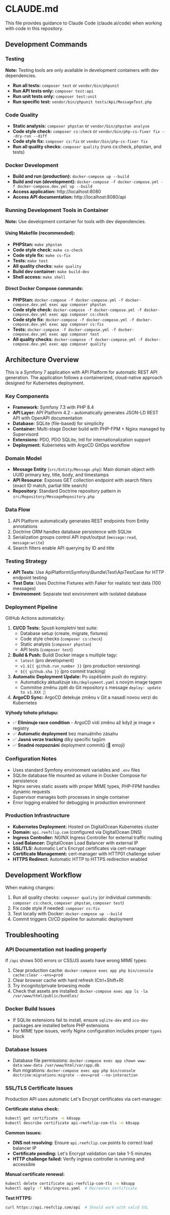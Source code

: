 # CLAUDE.md

This file provides guidance to Claude Code (claude.ai/code) when working with code in this repository.

## Development Commands

### Testing
**Note:** Testing tools are only available in development containers with dev dependencies.

- **Run all tests:** `composer test` or `vendor/bin/phpunit`
- **Run API tests only:** `composer test:api`
- **Run unit tests only:** `composer test:unit`
- **Run specific test:** `vendor/bin/phpunit tests/Api/MessageTest.php`

### Code Quality
- **Static analysis:** `composer phpstan` or `vendor/bin/phpstan analyse`
- **Code style check:** `composer cs:check` or `vendor/bin/php-cs-fixer fix --dry-run --diff`
- **Code style fix:** `composer cs:fix` or `vendor/bin/php-cs-fixer fix`
- **Run all quality checks:** `composer quality` (runs cs:check, phpstan, and tests)

### Docker Development
- **Build and run (production):** `docker-compose up --build`
- **Build and run (development):** `docker-compose -f docker-compose.yml -f docker-compose.dev.yml up --build`
- **Access application:** http://localhost:8080
- **Access API documentation:** http://localhost:8080/api

### Running Development Tools in Container
**Note:** Use development container for tools with dev dependencies.

#### Using Makefile (recommended):
- **PHPStan:** `make phpstan`
- **Code style check:** `make cs-check`
- **Code style fix:** `make cs-fix`
- **Tests:** `make test`
- **All quality checks:** `make quality`
- **Build dev container:** `make build-dev`
- **Shell access:** `make shell`

#### Direct Docker Compose commands:
- **PHPStan:** `docker-compose -f docker-compose.yml -f docker-compose.dev.yml exec app composer phpstan`
- **Code style check:** `docker-compose -f docker-compose.yml -f docker-compose.dev.yml exec app composer cs:check`
- **Code style fix:** `docker-compose -f docker-compose.yml -f docker-compose.dev.yml exec app composer cs:fix`
- **Tests:** `docker-compose -f docker-compose.yml -f docker-compose.dev.yml exec app composer test`
- **All quality checks:** `docker-compose -f docker-compose.yml -f docker-compose.dev.yml exec app composer quality`

## Architecture Overview

This is a Symfony 7 application with API Platform for automatic REST API generation. The application follows a containerized, cloud-native approach designed for Kubernetes deployment.

### Key Components
- **Framework:** Symfony 7.3 with PHP 8.4
- **API Layer:** API Platform 4.2 - automatically generates JSON-LD REST API with OpenAPI documentation
- **Database:** SQLite (file-based) for simplicity
- **Container:** Multi-stage Docker build with PHP-FPM + Nginx managed by Supervisord
- **Extensions:** PDO, PDO SQLite, Intl for internationalization support
- **Deployment:** Kubernetes with ArgoCD GitOps workflow

### Domain Model
- **Message Entity** (`src/Entity/Message.php`): Main domain object with UUID primary key, title, body, and timestamps
- **API Resource**: Exposes GET collection endpoint with search filters (exact ID match, partial title search)
- **Repository**: Standard Doctrine repository pattern in `src/Repository/MessageRepository.php`

### Data Flow
1. API Platform automatically generates REST endpoints from Entity annotations
2. Doctrine ORM handles database persistence with SQLite
3. Serialization groups control API input/output (`message:read`, `message:write`)
4. Search filters enable API querying by ID and title

### Testing Strategy
- **API Tests**: Use ApiPlatform\Symfony\Bundle\Test\ApiTestCase for HTTP endpoint testing
- **Test Data**: Uses Doctrine Fixtures with Faker for realistic test data (100 messages)
- **Environment**: Separate test environment with isolated database

### Deployment Pipeline

GitHub Actions automaticky:
1. **CI/CD Tests:** Spustí kompletní test suite:
   - Database setup (create, migrate, fixtures)
   - Code style checks (`composer cs:check`)
   - Static analysis (`composer phpstan`)
   - API tests (`composer test`)
2. **Build & Push:** Buildí Docker image s multiple tagy:
   - `latest` (pro development)
   - `v1.${{ github.run_number }}` (pro production versioning)
   - `${{ github.sha }}` (pro commit tracking)
3. **Automatic Deployment Update:** Po úspěšném push do registry:
   - Automaticky aktualizuje `k8s/deployment.yaml` s novým image tagem
   - Commitne změnu zpět do Git repository s message `deploy: update to v1.XXX 🤖`
4. **ArgoCD Sync:** ArgoCD detekuje změnu v Git a nasadí novou verzi do Kubernetes

**Výhody tohoto přístupu:**
- ✅ **Eliminuje race condition** - ArgoCD vidí změnu až když je image v registry
- ✅ **Automatic deployment** bez manuálního zásahu
- ✅ **Jasná verze tracking** díky specific tagům
- ✅ **Snadné rozpoznání** deployment commitů (🤖 emoji)

### Configuration Notes
- Uses standard Symfony environment variables and `.env` files
- SQLite database file mounted as volume in Docker Compose for persistence
- Nginx serves static assets with proper MIME types, PHP-FPM handles dynamic requests
- Supervisor manages both processes in single container
- Error logging enabled for debugging in production environment

### Production Infrastructure
- **Kubernetes Deployment:** Hosted on DigitalOcean Kubernetes cluster
- **Domain:** `api.reefclip.com` (configured via DigitalOcean DNS)
- **Ingress Controller:** NGINX Ingress Controller for external traffic routing
- **Load Balancer:** DigitalOcean Load Balancer with external IP
- **SSL/TLS:** Automatic Let's Encrypt certificates via cert-manager
- **Certificate Management:** cert-manager with HTTP01 challenge solver
- **HTTPS Redirect:** Automatic HTTP to HTTPS redirection enabled

## Development Workflow

When making changes:
1. Run all quality checks: `composer quality` (or individual commands: `composer cs:check`, `composer phpstan`, `composer test`)
2. Fix code style if needed: `composer cs:fix`
3. Test locally with Docker: `docker-compose up --build`
4. Commit triggers CI/CD pipeline for automatic deployment

## Troubleshooting

### API Documentation not loading properly
If `/api` shows 500 errors or CSS/JS assets have wrong MIME types:
1. Clear production cache: `docker-compose exec app php bin/console cache:clear --env=prod`
2. Clear browser cache with hard refresh (Ctrl+Shift+R)
3. Try incognito/private browsing mode
4. Check that assets are installed: `docker-compose exec app ls -la /var/www/html/public/bundles/`

### Docker Build Issues
- If SQLite extensions fail to install, ensure `sqlite-dev` and `icu-dev` packages are installed before PHP extensions
- For MIME type issues, verify Nginx configuration includes proper `types` block

### Database Issues
- Database file permissions: `docker-compose exec app chown www-data:www-data /var/www/html/var/app.db`
- Run migrations: `docker-compose exec app php bin/console doctrine:migrations:migrate --env=prod --no-interaction`

### SSL/TLS Certificate Issues
Production API uses automatic Let's Encrypt certificates via cert-manager:

**Certificate status check:**
```bash
kubectl get certificate -n k8sapp
kubectl describe certificate api-reefclip-com-tls -n k8sapp
```

**Common issues:**
- **DNS not resolving:** Ensure `api.reefclip.com` points to correct load balancer IP
- **Certificate pending:** Let's Encrypt validation can take 1-5 minutes
- **HTTP challenge failed:** Verify ingress controller is running and accessible

**Manual certificate renewal:**
```bash
kubectl delete certificate api-reefclip-com-tls -n k8sapp
kubectl apply -f k8s/ingress.yaml  # Recreates certificate
```

**Test HTTPS:**
```bash
curl https://api.reefclip.com/api  # Should work with valid SSL
```